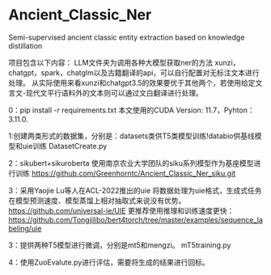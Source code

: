 # Ancient_Classic_Ner
Semi-supervised ancient classic entity extraction based on knowledge distillation

项目包含以下内容：
LLM文件夹为调用各种大模型获取ner的方法
xunzi，chatgpt，spark，chatglm以及古籍翻译的api，可以自行配置对无标注文本进行处理。
从实际使用来看xunzi和chatgpt3.5的效果要优于其他两个，若使用给定文言文-现代文平行语料外的文本则可以通过文白翻译进行处理。

0：pip install -r requirements.txt
本文使用的CUDA Version: 11.7，Pyhton：3.11.0. 

1:创建两类形式的数据集，分别是：datasets类供T5类模型训练!databio供基线模型和uie训练
DatasetCreate.py 

2：sikubert+sikuroberta 使用南京农业大学团队的siku系列模型作为基座模型进行训练
https://github.com/Greenhorntc/Ancient_Classic_Ner_siku.git

3：采用Yaojie Lu等人在ACL-2022推出的uie
将数据处理为uie格式，生成式任务在模型预测速度、模型蒸馏上相对抽取式来说没有优势。https://github.com/universal-ie/UIE
更推荐使用推理和训练速度更快：https://github.com/Tongjilibo/bert4torch/tree/master/examples/sequence_labeling/uie

3：提供两种T5模型进行微调，分别是mt5和mengzi。
mT5training.py 

4：使用ZuoEvalute.py进行评估，需要将生成的结果进行回标。

